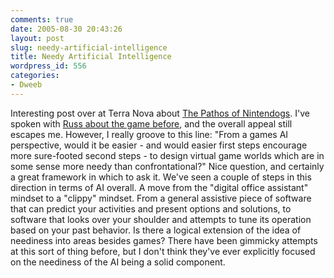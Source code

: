 ```yaml
---
comments: true
date: 2005-08-30 20:43:26
layout: post
slug: needy-artificial-intelligence
title: Needy Artificial Intelligence
wordpress_id: 556
categories:
- Dweeb
---
```


Interesting post over at Terra Nova about [The Pathos of Nintendogs](http://terranova.blogs.com/terra_nova/2005/08/the_pathos_of_n.html). I've spoken with [Russ about the game before](http://www.russellbeattie.com/notebook/1008604.html), and the overall appeal still escapes me. However, I really groove to this line: "From a games AI perspective, would it be easier - and would easier first  steps encourage more sure-footed second steps - to design virtual game worlds which are in some sense more needy than confrontational?" Nice question, and certainly a great framework in which to ask it. We've seen a couple of steps in this direction in terms of AI overall. A move from the "digital office assistant" mindset to a "clippy" mindset. From a general assistive piece of software that can predict your activities and present options and solutions, to software that looks over your shoulder and attempts to tune its operation based on your past behavior. Is there a logical extension of the idea of neediness into areas besides games? There have been gimmicky attempts at this sort of thing before, but I don't think they've ever explicitly focused on the neediness of the AI being a solid component.
